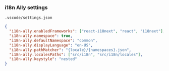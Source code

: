 ### i18n Ally settings

`.vscode/settings.json`

```json
{
  "i18n-ally.enabledFrameworks": ["react-i18next", "react", "i18next"],
  "i18n-ally.namespace": true,
  "i18n-ally.defaultNamespace": "common",
  "i18n-ally.displayLanguage": "en-US",
  "i18n-ally.pathMatcher": "{locale}/{namespaces}.json",
  "i18n-ally.localesPaths": ["src/i18n", "src/i18n/locales"],
  "i18n-ally.keystyle": "nested"
}
```
